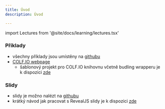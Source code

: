 ```yaml
---
title: Úvod
description: Úvod

---
```


import Lectures from '@site/docs/learning/lectures.tsx'

### Příklady
- všechny příklady jsou umístěny na [githubu](https://github.com/APHGames/examples)
- [COLF.IO webpage](https://colf.io)
  - šablonový projekt pro COLF.IO knihovnu včetně budling wrapperu je k dispozici [zde](https://github.com/APHGames/ecs-template)

### Slidy
- slidy je možno nalézt na [githubu](https://github.com/APHGames/slides)
- krátký návod jak pracovat s RevealJS slidy je k dispozici <a href="./misc/slides">zde</a>

<Lectures />